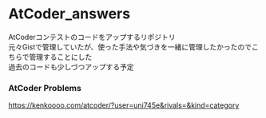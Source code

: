 # AtCoder_answers  
AtCoderコンテストのコードをアップするリポジトリ  
元々Gistで管理していたが、使った手法や気づきを一緒に管理したかったのでこちらで管理することにした  
過去のコードも少しづつアップする予定

### AtCoder Problems
https://kenkoooo.com/atcoder/?user=uni745e&rivals=&kind=category
